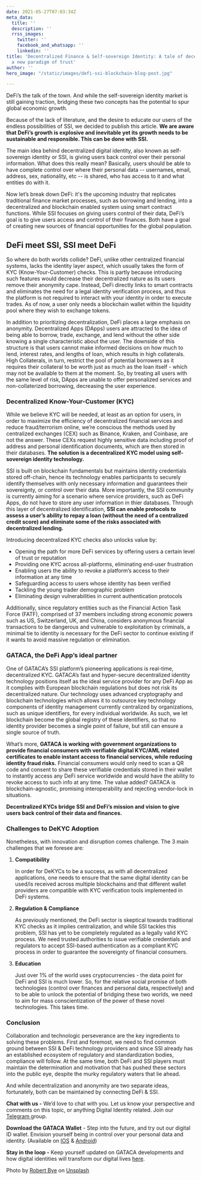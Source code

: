 ```yaml
---
date: 2021-05-27T07:03:34Z
meta_data:
  title: ''
  description: ''
  rrss_images:
    twitter: ''
    facebook_and_whatsapp: ''
    linkedin: ''
title: 'Decentralized Finance & Self-sovereign Identity: A tale of decentralization,
  a new paradigm of trust'
author: ''
hero_image: "/static/images/defi-ssi-blockchain-blog-post.jpg"

---
```

DeFi’s the talk of the town. And while the self-sovereign identity market is still gaining traction, bridging these two concepts has the potential to spur global economic growth.

Because of the lack of literature, and the desire to educate our users of the endless possibilities of SSI, we decided to publish this article. **We are aware that DeFi’s growth is explosive and inevitable yet its growth needs to be sustainable and responsible. This can be done with SSI.**

The main idea behind decentralized digital identity, also known as self-sovereign identity or SSI, is giving users back control over their personal information. What does this really mean? Basically, users should be able to have complete control over where their personal data -- usernames, email, address, sex, nationality, etc -- is shared, who has access to it and what entities do with it.

Now let’s break down DeFi: it's the upcoming industry that replicates traditional finance market processes, such as borrowing and lending, into a decentralized and blockchain enabled system using smart contract functions. While SSI focuses on giving users control of their data, DeFi’s goal is to give users access and control of their finances. Both have a goal of creating new sources of financial opportunities for the global population.

## DeFi meet SSI, SSI meet DeFi

So where do both worlds collide? DeFi, unlike other centralized financial systems, lacks the identity layer aspect, which usually takes the form of KYC (Know-Your-Customer) checks. This is partly because introducing such features would decrease their decentralized nature as its users remove their anonymity cape. Instead, DeFi directly links to smart contracts and eliminates the need for a legal identity verification process, and thus the platform is not required to interact with your identity in order to execute trades. As of now, a user only needs a blockchain wallet within the liquidity pool where they wish to exchange tokens.

In addition to prioritizing decentralization, DeFi places a large emphasis on anonymity. Decentralized Apps (DApps) users are attracted to the idea of being able to borrow, trade, exchange, and lend without the other side knowing a single characteristic about the user. The downside of this structure is that users cannot make informed decisions on how much to lend, interest rates, and lengths of loan, which results in high collaterals. High Collaterals, in turn, restrict the pool of potential borrowers as it requires their collateral to be worth just as much as the loan itself - which may not be available to them at the moment. So, by treating all users with the same level of risk, DApps are unable to offer personalized services and non-collaterized borrowing, decreasing the user experience.

### Decentralized Know-Your-Customer (KYC)

While we believe KYC will be needed, at least as an option for users, in order to maximize the efficiency of decentralized financial services and reduce fraud/terrorism online, we’re conscious the methods used by centralized exchanges (CEX) such as Binance, Kraken, and Coinbase, are not the answer.  These CEXs request highly sensitive data including proof of address and personal identification documents, which are then stored in their databases.  **The solution is a decentralized KYC model using self-sovereign identity technology.**

SSI is built on blockchain fundamentals but maintains identity credentials stored off-chain, hence its technology enables participants to securely identify themselves with only necessary information and guarantees their sovereignty, or control over their data. More importantly, the SSI community is currently aiming for a scenario where service providers, such as DeFi Apps, do not have to store any user information in thier databases. Through this layer of decentralized identification, **SSI can enable protocols to assess a user’s ability to repay a loan (without the need of a centralized credit score) and eliminate some of the risks associated with decentralized lending.**

Introducing decentralized KYC checks also unlocks value by:

* Opening the path for more DeFi services by offering users a certain level of trust or reputation
* Providing one KYC across all-platforms, eliminating end-user frustration
* Enabling users the ability to revoke a platform’s access to their information at any time
* Safeguarding access to users whose identity has been verified
* Tackling the young trader demographic problem
* Eliminating design vulnerabilities in current authentication protocols

Additionally, since regulatory entities such as the Financial Action Task Force (FATF), comprised of 37 members including strong economic powers such as US, Switzerland, UK, and China, considers anonymous financial transactions to be dangerous and vulnerable to exploitation by criminals, a minimal tie to identity is necessary for the DeFi sector to continue existing if it wants to avoid massive regulation or elimination.

### GATACA, the DeFi App’s ideal partner

One of GATACA’s SSI platform’s pioneering applications is real-time, decentralized KYC. GATACA’s fast and hyper-secure decentralized identity technology positions itself as the ideal service provider for any DeFi App as it complies with European blockchain regulations but does not risk its decentralized nature. Our technology uses advanced cryptography and blockchain technologies which allows it to outsource key technology components of identity management currently centralized by organizations, such as unique identifiers, for every individual worldwide. As such, we let blockchain become the global registry of these identifiers, so that no identity provider becomes a single point of failure, but still can ensure a single source of truth.

What’s more, **GATACA is working with government organizations to provide financial consumers with verifiable digital KYC/AML related certificates to enable instant access to financial services, while reducing identity fraud risks.** Financial consumers would only need to scan a QR code and consent to share these verifiable credentials stored in their wallet to instantly access any DeFi service worldwide and would have the ability to revoke access to such info at any time. The value added? GATACA is blockchain-agnostic, promising interoperability and rejecting vendor-lock in situations.

**Decentralized KYCs bridge SSI and DeFi’s mission and vision to give users back control of their data and finances.**

### Challenges to DeKYC Adoption

Nonetheless, with innovation and disruption comes challenge. The 3 main challenges that we foresee are:

1. **Compatibility**

   In order for DeKYCs to be a success, as with all decentralized applications, one needs to ensure that the same digital identity can be used/is received across multiple blockchains and that different wallet providers are compatible with KYC verification tools implemented in DeFi systems.
2. **Regulation & Compliance**

   As previously mentioned, the DeFi sector is skeptical towards traditional KYC checks as it implies centralization, and while SSI tackles this problem, SSI has yet to be completely regulated as a legally valid KYC process. We need trusted authorities to issue verifiable credentials and regulators to accept SSI-based authentication as a compliant KYC process in order to guarantee the sovereignty of financial consumers.
3. **Education**

   Just over 1% of the world uses cryptocurrencies - the data point for DeFi and SSI is much lower. So, for the relative social promise of both technologies (control over finances and personal data, respectively) and to be able to unlock the potential of bridging these two worlds, we need to aim for mass conscientization of the power of these novel technologies. This takes time.

### Conclusion

Collaboration and technologic perseverance are the key ingredients to solving these problems. First and foremost, we need to find common ground between SSI & DeFi technology providers and since SSI already has an established ecosystem of regulatory and standardization bodies, compliance will follow. At the same time, both DeFi and SSI players must maintain the determination and motivation that has pushed these sectors into the public eye, despite the murky regulatory waters that lie ahead.

And while decentralization and anonymity are two separate ideas, fortunately, both can be maintained by connecting DeFi & SSI.

**Chat with us -** We’d love to chat with you. Let us know your perspective and comments on this topic, or anything Digital Identity related. Join our [Telegram ](https://t.me/digitalidentityinsights)group.

**Download the GATACA Wallet** - Step into the future, and try out our digital ID wallet. Envision yourself being in control over your personal data and identity. (Available on [IOS](https://apps.apple.com/us/app/gataca/id1498607616) & [Android](https://play.google.com/store/apps/details?id=com.gataca.identity))

**Stay in the loop -** Keep yourself updated on GATACA developments and how digital identities will transform our digital lives [here]().

Photo by [Robert Bye](https://unsplash.com/@robertbye) on [Unsplash](https://unsplash.com/)